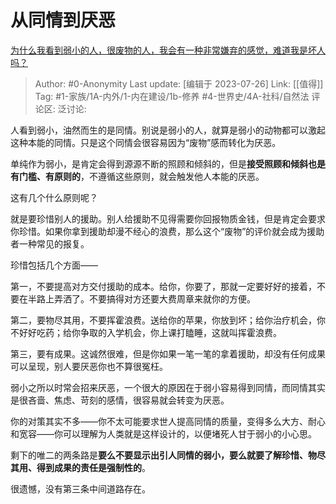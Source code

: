 # 从同情到厌恶
[为什么我看到弱小的人，很废物的人，我会有一种非常嫌弃的感觉，难道我是坏人吗？](https://www.zhihu.com/question/594823577/answer/3012411596)

> Author: #0-Anonymity
> Last update: [编辑于 2023-07-26]
> Link: [[值得]]
> Tag: #1-家族/1A-内外/1-内在建设/1b-修养 #4-世界史/4A-社科/自然法
> 评论区:
> 泛讨论:

人看到弱小，油然而生的是同情。别说是弱小的人，就算是弱小的动物都可以激起这种本能的同情。只是这个同情会很容易因为“废物”感而转化为厌恶。

单纯作为弱小，是肯定会得到源源不断的照顾和倾斜的，但是**接受照顾和倾斜也是有门槛、有原则的**，不遵循这些原则，就会触发他人本能的厌恶。

这有几个什么原则呢？

就是要珍惜别人的援助。别人给援助不见得需要你回报物质金钱，但是肯定会要求你珍惜。如果你拿到援助却漫不经心的浪费，那么这个“废物”的评价就会成为援助者一种常见的报复。

珍惜包括几个方面——

第一，不要提高对方交付援助的成本。给你，你要了，那就一定要好好的接着，不要在半路上弄洒了。不要搞得对方还要大费周章来就你的方便。

第二，要物尽其用，不要挥霍浪费。送给你的苹果，你放到坏；给你治疗机会，你不好好吃药；给你争取的入学机会，你上课打瞌睡，这就叫挥霍浪费。

第三，要有成果。这诚然很难，但是你如果一笔一笔的拿着援助，却没有任何成果可以呈现，别人要厌恶你也不算很冤枉。

弱小之所以时常会招来厌恶，一个很大的原因在于弱小容易得到同情，而同情其实是很吝啬、焦虑、苛刻的感情，很容易就会转变为厌恶。

你的对策其实不多——你不太可能要求世人提高同情的质量，变得多么大方、耐心和宽容——你可以理解为人类就是这样设计的，以便堵死人甘于弱小的小心思。

剩下的唯二的两条路是**要么不要显示出引人同情的弱小，要么就要了解珍惜、物尽其用、得到成果的责任是强制性的**。

很遗憾，没有第三条中间道路存在。
